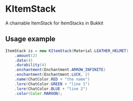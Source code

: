 # KItemStack

A chainable ItemStack for ItemStacks in Bukkit

## Usage example

```java
ItemStack is = new KItemStack(Material.LEATHER_HELMET)
    .amount(2)
    .data(4)
    .durability(4)
    .enchantment(Enchantment.ARROW_INFINITE)
    .enchantment(Enchantment.LUCK, 2)
    .name(ChatColor.RED + "the name")
    .lore(ChatColor.GREEN + "line 1")
    .lore(ChatColor.BLUE + "line 2")
    .color(Color.MAROON);
```
